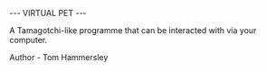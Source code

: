 --- VIRTUAL PET ---

A Tamagotchi-like programme that can be interacted with via your computer.

Author - Tom Hammersley